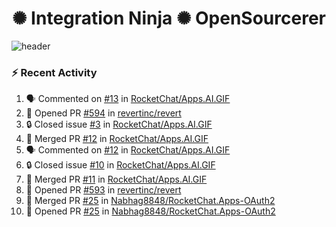  
<h1 align="center">✺ Integration Ninja ✺ OpenSourcerer</h1>

![header](https://github.com/Nabhag8848/Nabhag8848/assets/65061890/3ecbdaa2-ea2a-4413-a40a-87945f5fb05a)

### :zap: Recent Activity

<!--START_SECTION:activity-->
1. 🗣 Commented on [#13](https://github.com/RocketChat/Apps.AI.GIF/pull/13#issuecomment-2217198955) in [RocketChat/Apps.AI.GIF](https://github.com/RocketChat/Apps.AI.GIF)
2. 💪 Opened PR [#594](https://github.com/revertinc/revert/pull/594) in [revertinc/revert](https://github.com/revertinc/revert)
3. 🔒 Closed issue [#3](https://github.com/RocketChat/Apps.AI.GIF/issues/3) in [RocketChat/Apps.AI.GIF](https://github.com/RocketChat/Apps.AI.GIF)
4. 🎉 Merged PR [#12](https://github.com/RocketChat/Apps.AI.GIF/pull/12) in [RocketChat/Apps.AI.GIF](https://github.com/RocketChat/Apps.AI.GIF)
5. 🗣 Commented on [#12](https://github.com/RocketChat/Apps.AI.GIF/pull/12#issuecomment-2210390710) in [RocketChat/Apps.AI.GIF](https://github.com/RocketChat/Apps.AI.GIF)
6. 🔒 Closed issue [#10](https://github.com/RocketChat/Apps.AI.GIF/issues/10) in [RocketChat/Apps.AI.GIF](https://github.com/RocketChat/Apps.AI.GIF)
7. 🎉 Merged PR [#11](https://github.com/RocketChat/Apps.AI.GIF/pull/11) in [RocketChat/Apps.AI.GIF](https://github.com/RocketChat/Apps.AI.GIF)
8. 💪 Opened PR [#593](https://github.com/revertinc/revert/pull/593) in [revertinc/revert](https://github.com/revertinc/revert)
9. 🎉 Merged PR [#25](https://github.com/Nabhag8848/RocketChat.Apps-OAuth2/pull/25) in [Nabhag8848/RocketChat.Apps-OAuth2](https://github.com/Nabhag8848/RocketChat.Apps-OAuth2)
10. 💪 Opened PR [#25](https://github.com/Nabhag8848/RocketChat.Apps-OAuth2/pull/25) in [Nabhag8848/RocketChat.Apps-OAuth2](https://github.com/Nabhag8848/RocketChat.Apps-OAuth2)
<!--END_SECTION:activity-->

  



